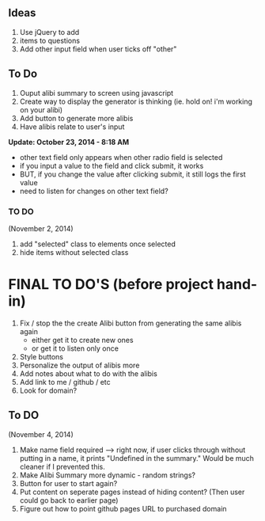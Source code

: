 ## Ideas 

1. Use jQuery to add <li> items to questions
2. Add other input field when user ticks off "other"

## To Do
1. Ouput alibi summary to screen using javascript
2. Create way to display the generator is thinking (ie. hold on! i'm working on your alibi)
3. Add button to generate more alibis
4. Have alibis relate to user's input

**Update: October 23, 2014 - 8:18 AM**

- other text field only appears when other radio field is selected
- if you input a value to the field and click submit, it works
- BUT, if you change the value after clicking submit, it still logs the first value
- need to listen for changes on other text field?

### TO DO 

(November 2, 2014)

1. add "selected" class to elements once selected
2. hide items without selected class


# FINAL TO DO'S (before project hand-in)

1. Fix / stop the the create Alibi button from generating the same alibis again
    - either get it to create new ones
    - or get it to listen only once
2. Style buttons
3. Personalize the output of alibis more
4. Add notes about what to do with the alibis
5. Add link to me / github / etc
6. Look for domain? 

## To DO 

(November 4, 2014)

1. Make name field required --> right now, if user clicks through without putting in a name, it prints "Undefined in the summary." Would be much cleaner if I prevented this.
2. Make Alibi Summary more dynamic - random strings?
3. Button for user to start again?
4. Put content on seperate pages instead of hiding content? (Then user could go back to earlier page)
5. Figure out how to point github pages URL to purchased domain


